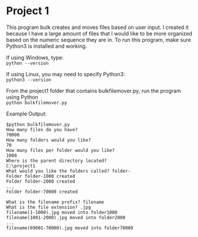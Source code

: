 # Project 1
This program bulk creates and moves files based on user input.  I created it because I have a large amount of files that I would like to be more organized based on the numeric sequence they are in.
To run this program, make sure Python3 is installed and working.

If using Windows, type:  
  ```python --version```

If using Linux, you may need to specify Python3:  
  ```python3 --version```


From the project1 folder that contains bulkfilemover.py, run the program using Python  
  ```python bulkfilemover.py```

Example Output:
```
$python bulkfilemover.py
How many files do you have?
70000
How many folders would you like?
70
How many files per folder would you like?
1000
Where is the parent directory located?
C:\project1
What would you like the folders called? folder-
Folder folder-1000 created
Folder folder-2000 created
...
Folder folder-70000 created

What is the filename prefix? filename
What is the file extension? .jpg
filename(1-1000).jpg moved into folder1000
filename(1001-2000).jpg moved into folder2000
...
filename(69001-70000).jpg moved into folder70000
```